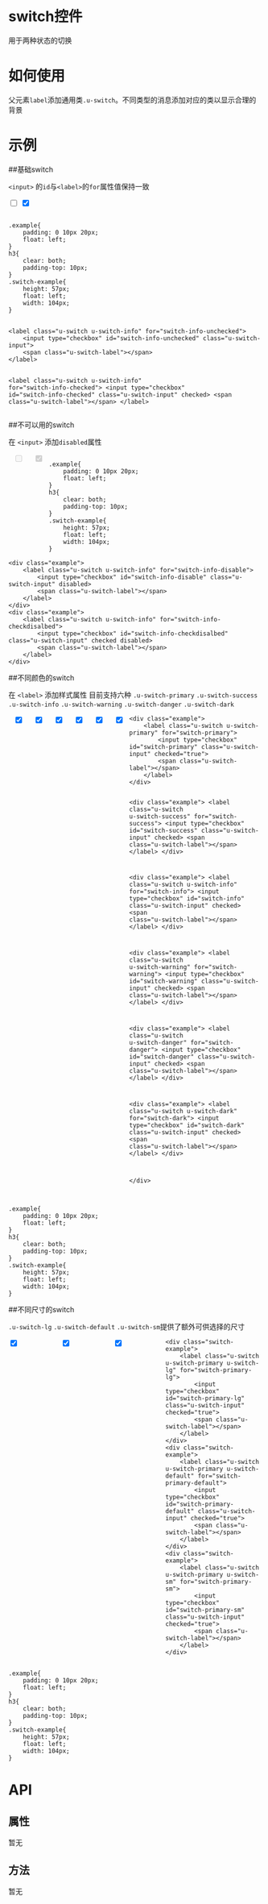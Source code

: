 # switch控件

用于两种状态的切换

# 如何使用

父元素`label`添加通用类`.u-switch`。不同类型的消息添加对应的类以显示合理的背景

# 示例


##基础switch

`<input>` 的`id`与`<label>`的`for`属性值保持一致
<style>
.example{
    padding: 0 10px 20px;
    float: left;
}
h3{
    clear: both;
    padding-top: 10px;
}
.switch-example{    
    height: 57px;
    float: left;
    width: 104px;
}

</style>
<div class="example-content">
<label class="u-switch u-switch-info" for="switch-info-unchecked">
    <input type="checkbox" id="switch-info-unchecked" class="u-switch-input">
    <span class="u-switch-label"></span>
</label>

<label class="u-switch u-switch-info" for="switch-info-checked">
    <input type="checkbox" id="switch-info-checked" class="u-switch-input" checked>
    <span class="u-switch-label"></span>
</label>
</div>
<div class="examples-code"><pre><code>
.example{
    padding: 0 10px 20px;
    float: left;
}
h3{
    clear: both;
    padding-top: 10px;
}
.switch-example{    
    height: 57px;
    float: left;
    width: 104px;
}
</code></pre>
</div>
<div class="examples-code"><pre><code>
&lt;label class="u-switch u-switch-info" for="switch-info-unchecked">
    &lt;input type="checkbox" id="switch-info-unchecked" class="u-switch-input">
    &lt;span class="u-switch-label">&lt;/span>
&lt;/label>

&lt;label class="u-switch u-switch-info" for="switch-info-checked">
    &lt;input type="checkbox" id="switch-info-checked" class="u-switch-input" checked>
    &lt;span class="u-switch-label">&lt;/span>
&lt;/label></code></pre>
</div>

##不可以用的switch

在 `<input>` 添加`disabled`属性
<style>
.example{
    padding: 0 10px 20px;
    float: left;
}
h3{
    clear: both;
    padding-top: 10px;
}
.switch-example{    
    height: 57px;
    float: left;
    width: 104px;
}

</style>
<div class="example-content"><div class="example">
    <label class="u-switch u-switch-info" for="switch-info-disable">
        <input type="checkbox" id="switch-info-disable" class="u-switch-input" disabled>
        <span class="u-switch-label"></span>
    </label>
</div>
<div class="example">
    <label class="u-switch u-switch-info" for="switch-info-checkdisalbed">
        <input type="checkbox" id="switch-info-checkdisalbed" class="u-switch-input" checked disabled>
        <span class="u-switch-label"></span>
    </label>
</div>
</div>
<div class="examples-code"><pre><code>
.example{
    padding: 0 10px 20px;
    float: left;
}
h3{
    clear: both;
    padding-top: 10px;
}
.switch-example{    
    height: 57px;
    float: left;
    width: 104px;
}
</code></pre>
</div>
<div class="examples-code"><pre><code>&lt;div class="example">
    &lt;label class="u-switch u-switch-info" for="switch-info-disable">
        &lt;input type="checkbox" id="switch-info-disable" class="u-switch-input" disabled>
        &lt;span class="u-switch-label">&lt;/span>
    &lt;/label>
&lt;/div>
&lt;div class="example">
    &lt;label class="u-switch u-switch-info" for="switch-info-checkdisalbed">
        &lt;input type="checkbox" id="switch-info-checkdisalbed" class="u-switch-input" checked disabled>
        &lt;span class="u-switch-label">&lt;/span>
    &lt;/label>
&lt;/div></code></pre>
</div>

##不同颜色的switch

在 `<label>` 添加样式属性
目前支持六种 `.u-switch-primary` `.u-switch-success` `.u-switch-info` `.u-switch-warning` `.u-switch-danger` `.u-switch-dark`
<div class="example-content"><div class="example">
    <label class="u-switch u-switch-primary" for="switch-primary">
        <input type="checkbox" id="switch-primary" class="u-switch-input" checked="true">
        <span class="u-switch-label"></span>
    </label>
</div>

<div class="example">
    <label class="u-switch u-switch-success" for="switch-success">
        <input type="checkbox" id="switch-success" class="u-switch-input" checked>
        <span class="u-switch-label"></span>
    </label>
</div>

<div class="example">
    <label class="u-switch u-switch-info" for="switch-info">
        <input type="checkbox" id="switch-info" class="u-switch-input" checked>
        <span class="u-switch-label"></span>
    </label>
</div>

<div class="example">
    <label class="u-switch u-switch-warning" for="switch-warning">
        <input type="checkbox" id="switch-warning" class="u-switch-input" checked>
        <span class="u-switch-label"></span>
    </label>
</div>

<div class="example">
    <label class="u-switch u-switch-danger" for="switch-danger">
        <input type="checkbox" id="switch-danger" class="u-switch-input" checked>
        <span class="u-switch-label"></span>
    </label>
</div>

<div class="example">
    <label class="u-switch u-switch-dark" for="switch-dark">
        <input type="checkbox" id="switch-dark" class="u-switch-input" checked>
        <span class="u-switch-label"></span>
    </label>
</div>

</div>
</div>
<style>
.example{
    padding: 0 10px 20px;
    float: left;
}
h3{
    clear: both;
    padding-top: 10px;
}
.switch-example{    
    height: 57px;
    float: left;
    width: 104px;
}

</style>
<div class="examples-code"><pre><code>&lt;div class="example">
    &lt;label class="u-switch u-switch-primary" for="switch-primary">
        &lt;input type="checkbox" id="switch-primary" class="u-switch-input" checked="true">
        &lt;span class="u-switch-label">&lt;/span>
    &lt;/label>
&lt;/div>

&lt;div class="example">
    &lt;label class="u-switch u-switch-success" for="switch-success">
        &lt;input type="checkbox" id="switch-success" class="u-switch-input" checked>
        &lt;span class="u-switch-label">&lt;/span>
    &lt;/label>
&lt;/div>

&lt;div class="example">
    &lt;label class="u-switch u-switch-info" for="switch-info">
        &lt;input type="checkbox" id="switch-info" class="u-switch-input" checked>
        &lt;span class="u-switch-label">&lt;/span>
    &lt;/label>
&lt;/div>

&lt;div class="example">
    &lt;label class="u-switch u-switch-warning" for="switch-warning">
        &lt;input type="checkbox" id="switch-warning" class="u-switch-input" checked>
        &lt;span class="u-switch-label">&lt;/span>
    &lt;/label>
&lt;/div>

&lt;div class="example">
    &lt;label class="u-switch u-switch-danger" for="switch-danger">
        &lt;input type="checkbox" id="switch-danger" class="u-switch-input" checked>
        &lt;span class="u-switch-label">&lt;/span>
    &lt;/label>
&lt;/div>

&lt;div class="example">
    &lt;label class="u-switch u-switch-dark" for="switch-dark">
        &lt;input type="checkbox" id="switch-dark" class="u-switch-input" checked>
        &lt;span class="u-switch-label">&lt;/span>
    &lt;/label>
&lt;/div>

&lt;/div></code></pre>
</div>
<div class="examples-code"><pre><code>
.example{
    padding: 0 10px 20px;
    float: left;
}
h3{
    clear: both;
    padding-top: 10px;
}
.switch-example{    
    height: 57px;
    float: left;
    width: 104px;
}
</code></pre>
</div>

##不同尺寸的switch

`.u-switch-lg` `.u-switch-default` `.u-switch-sm`提供了额外可供选择的尺寸
<div class="example-content"><div class="switch-example">
    <label class="u-switch u-switch-primary u-switch-lg" for="switch-primary-lg">
        <input type="checkbox" id="switch-primary-lg" class="u-switch-input" checked="true">
        <span class="u-switch-label"></span>
    </label>
</div>
<div class="switch-example">
    <label class="u-switch u-switch-primary u-switch-default" for="switch-primary-default">
        <input type="checkbox" id="switch-primary-default" class="u-switch-input" checked="true">
        <span class="u-switch-label"></span>
    </label>
</div>
<div class="switch-example">
    <label class="u-switch u-switch-primary u-switch-sm" for="switch-primary-sm">
        <input type="checkbox" id="switch-primary-sm" class="u-switch-input" checked="true">
        <span class="u-switch-label"></span>
    </label>
</div>
</div>
<style>
.example{
    padding: 0 10px 20px;
    float: left;
}
h3{
    clear: both;
    padding-top: 10px;
}
.switch-example{    
    height: 57px;
    float: left;
    width: 104px;
}

</style>
<div class="examples-code"><pre><code>&lt;div class="switch-example">
    &lt;label class="u-switch u-switch-primary u-switch-lg" for="switch-primary-lg">
        &lt;input type="checkbox" id="switch-primary-lg" class="u-switch-input" checked="true">
        &lt;span class="u-switch-label">&lt;/span>
    &lt;/label>
&lt;/div>
&lt;div class="switch-example">
    &lt;label class="u-switch u-switch-primary u-switch-default" for="switch-primary-default">
        &lt;input type="checkbox" id="switch-primary-default" class="u-switch-input" checked="true">
        &lt;span class="u-switch-label">&lt;/span>
    &lt;/label>
&lt;/div>
&lt;div class="switch-example">
    &lt;label class="u-switch u-switch-primary u-switch-sm" for="switch-primary-sm">
        &lt;input type="checkbox" id="switch-primary-sm" class="u-switch-input" checked="true">
        &lt;span class="u-switch-label">&lt;/span>
    &lt;/label>
&lt;/div></code></pre>
</div>
<div class="examples-code"><pre><code>
.example{
    padding: 0 10px 20px;
    float: left;
}
h3{
    clear: both;
    padding-top: 10px;
}
.switch-example{    
    height: 57px;
    float: left;
    width: 104px;
}
</code></pre>
</div>


<!--### 示例1

示例1说明

### 示例2

示例2说-->

# API

## 属性

暂无
<!--### 属性1

属性1说明

### 属性2

属性2说明-->

## 方法

暂无
<!--### 方法1

方法1说明

### 方法2

方法2说明-->
